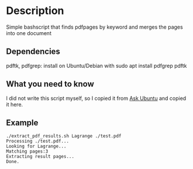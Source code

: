 # Description

Simple bashscript that finds pdfpages by keyword and merges the pages into one document

## Dependencies
pdftk, pdfgrep:
install on Ubuntu/Debian with sudo apt install pdfgrep pdftk

## What you need to know

I did not write this script myself, so I copied it from [Ask Ubuntu](https://askubuntu.com/questions/454934/how-can-i-extract-pages-containing-a-given-string-from-a-pdf-file) and copied it here.

## Example

```
./extract_pdf_results.sh Lagrange ./test.pdf
Processing ./test.pdf...
Looking for Lagrange...
Matching pages:3 
Extracting result pages...
Done.
```
